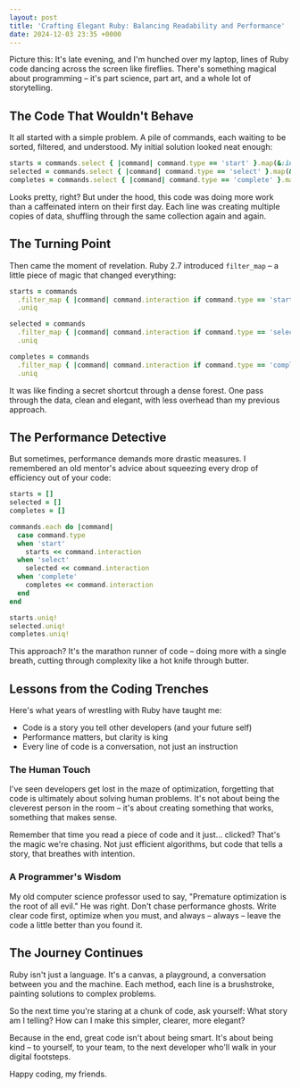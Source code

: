 ```yaml
---
layout: post
title: 'Crafting Elegant Ruby: Balancing Readability and Performance'
date: 2024-12-03 23:35 +0000
---
```

Picture this: It's late evening, and I'm hunched over my laptop, lines of Ruby code dancing across the screen like fireflies. There's something magical about programming – it's part science, part art, and a whole lot of storytelling.

## The Code That Wouldn't Behave

It all started with a simple problem. A pile of commands, each waiting to be sorted, filtered, and understood. My initial solution looked neat enough:

```ruby
starts = commands.select { |command| command.type == 'start' }.map(&:interaction).uniq
selected = commands.select { |command| command.type == 'select' }.map(&:interaction).uniq
completes = commands.select { |command| command.type == 'complete' }.map(&:interaction).uniq
```

Looks pretty, right? But under the hood, this code was doing more work than a caffeinated intern on their first day. Each line was creating multiple copies of data, shuffling through the same collection again and again.

## The Turning Point

Then came the moment of revelation. Ruby 2.7 introduced `filter_map` – a little piece of magic that changed everything:

```ruby
starts = commands
  .filter_map { |command| command.interaction if command.type == 'start' }
  .uniq

selected = commands
  .filter_map { |command| command.interaction if command.type == 'select' }
  .uniq

completes = commands
  .filter_map { |command| command.interaction if command.type == 'complete' }
  .uniq
```

It was like finding a secret shortcut through a dense forest. One pass through the data, clean and elegant, with less overhead than my previous approach.

## The Performance Detective

But sometimes, performance demands more drastic measures. I remembered an old mentor's advice about squeezing every drop of efficiency out of your code:

```ruby
starts = []
selected = []
completes = []

commands.each do |command|
  case command.type
  when 'start'
    starts << command.interaction
  when 'select'
    selected << command.interaction
  when 'complete'
    completes << command.interaction
  end
end

starts.uniq!
selected.uniq!
completes.uniq!
```

This approach? It's the marathon runner of code – doing more with a single breath, cutting through complexity like a hot knife through butter.

## Lessons from the Coding Trenches

Here's what years of wrestling with Ruby have taught me:
- Code is a story you tell other developers (and your future self)
- Performance matters, but clarity is king
- Every line of code is a conversation, not just an instruction

### The Human Touch

I've seen developers get lost in the maze of optimization, forgetting that code is ultimately about solving human problems. It's not about being the cleverest person in the room – it's about creating something that works, something that makes sense.

Remember that time you read a piece of code and it just... clicked? That's the magic we're chasing. Not just efficient algorithms, but code that tells a story, that breathes with intention.

### A Programmer's Wisdom

My old computer science professor used to say, "Premature optimization is the root of all evil." He was right. Don't chase performance ghosts. Write clear code first, optimize when you must, and always – always – leave the code a little better than you found it.

## The Journey Continues

Ruby isn't just a language. It's a canvas, a playground, a conversation between you and the machine. Each method, each line is a brushstroke, painting solutions to complex problems.

So the next time you're staring at a chunk of code, ask yourself: What story am I telling? How can I make this simpler, clearer, more elegant?

Because in the end, great code isn't about being smart. It's about being kind – to yourself, to your team, to the next developer who'll walk in your digital footsteps.

Happy coding, my friends.
